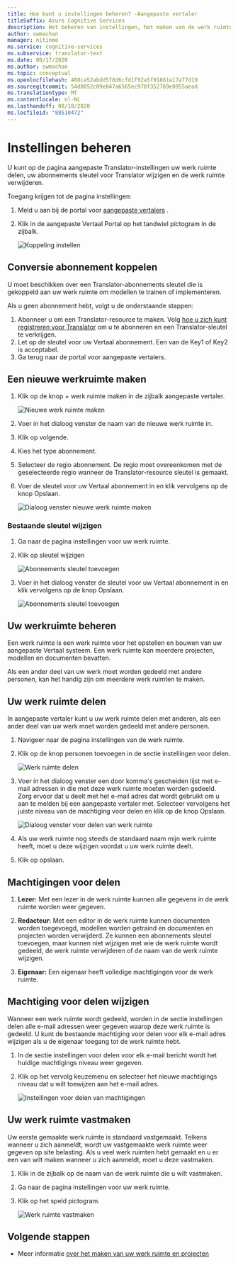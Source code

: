 ```yaml
---
title: Hoe kunt u instellingen beheren? -Aangepaste vertaler
titleSuffix: Azure Cognitive Services
description: Het beheren van instellingen, het maken van de werk ruimte, het delen van de werk ruimte en het beheren van de abonnements sleutel in Custom Translator.
author: swmachan
manager: nitinme
ms.service: cognitive-services
ms.subservice: translator-text
ms.date: 08/17/2020
ms.author: swmachan
ms.topic: conceptual
ms.openlocfilehash: 488ca52abdd5f8d6cfd1f92a5f91861a17a77d19
ms.sourcegitcommit: 54d8052c09e847a6565ec978f352769e8955aead
ms.translationtype: MT
ms.contentlocale: nl-NL
ms.lasthandoff: 08/18/2020
ms.locfileid: "88510472"
---
```

# <a name="how-to-manage-settings"></a>Instellingen beheren

U kunt op de pagina aangepaste Translator-instellingen uw werk ruimte delen, uw abonnements sleutel voor Translator wijzigen en de werk ruimte verwijderen.

Toegang krijgen tot de pagina instellingen:

1. Meld u aan bij de portal voor [aangepaste vertalers](https://portal.customtranslator.azure.ai/) .
2. Klik in de aangepaste Vertaal Portal op het tandwiel pictogram in de zijbalk.

    ![Koppeling instellen](media/how-to/how-to-settings.png)

## <a name="associating-translator-subscription"></a>Conversie abonnement koppelen

U moet beschikken over een Translator-abonnements sleutel die is gekoppeld aan uw werk ruimte om modellen te trainen of implementeren.

Als u geen abonnement hebt, volgt u de onderstaande stappen:

1. Abonneer u om een Translator-resource te maken. Volg [hoe u zich kunt registreren voor Translator](https://docs.microsoft.com/azure/cognitive-services/translator/translator-how-to-signup) om u te abonneren en een Translator-sleutel te verkrijgen.
2. Let op de sleutel voor uw Vertaal abonnement. Een van de Key1 of Key2 is acceptabel.
3. Ga terug naar de portal voor aangepaste vertalers.

## <a name="create-a-new-workspace"></a>Een nieuwe werkruimte maken

1. Klik op de knop + werk ruimte maken in de zijbalk aangepaste vertaler.

    ![Nieuwe werk ruimte maken](media/how-to/create-new-workspace.png)

2. Voer in het dialoog venster de naam van de nieuwe werk ruimte in.
3. Klik op volgende.
4. Kies het type abonnement.
5. Selecteer de regio abonnement. De regio moet overeenkomen met de geselecteerde regio wanneer de Translator-resource sleutel is gemaakt.
6. Voer de sleutel voor uw Vertaal abonnement in en klik vervolgens op de knop Opslaan.

    ![Dialoog venster nieuwe werk ruimte maken](media/how-to/create-new-workspace-dialog.png)


### <a name="modify-existing-key"></a>Bestaande sleutel wijzigen

1. Ga naar de pagina instellingen voor uw werk ruimte.
2. Klik op sleutel wijzigen

    ![Abonnements sleutel toevoegen](media/how-to/how-to-add-subscription-key.png)

3. Voer in het dialoog venster de sleutel voor uw Vertaal abonnement in en klik vervolgens op de knop Opslaan.

    ![Abonnements sleutel toevoegen](media/how-to/how-to-add-subscription-key-dialog.png)

## <a name="manage-your-workspace"></a>Uw werkruimte beheren

Een werk ruimte is een werk ruimte voor het opstellen en bouwen van uw aangepaste Vertaal systeem. Een werk ruimte kan meerdere projecten, modellen en documenten bevatten.

Als een ander deel van uw werk moet worden gedeeld met andere personen, kan het handig zijn om meerdere werk ruimten te maken.

## <a name="share-your-workspace"></a>Uw werk ruimte delen

In aangepaste vertaler kunt u uw werk ruimte delen met anderen, als een ander deel van uw werk moet worden gedeeld met andere personen.

1. Navigeer naar de pagina instellingen van de werk ruimte.
2. Klik op de knop personen toevoegen in de sectie instellingen voor delen.

    ![Werk ruimte delen](media/how-to/share-workspace.png)

3. Voer in het dialoog venster een door komma's gescheiden lijst met e-mail adressen in die met deze werk ruimte moeten worden gedeeld. Zorg ervoor dat u deelt met het e-mail adres dat wordt gebruikt om u aan te melden bij een aangepaste vertaler met. Selecteer vervolgens het juiste niveau van de machtiging voor delen en klik op de knop Opslaan.

    ![Dialoog venster voor delen van werk ruimte](media/how-to/share-workspace-dialog.png)

4. Als uw werk ruimte nog steeds de standaard naam mijn werk ruimte heeft, moet u deze wijzigen voordat u uw werk ruimte deelt.
5. Klik op opslaan.

## <a name="sharing-permissions"></a>Machtigingen voor delen

1. **Lezer:** Met een lezer in de werk ruimte kunnen alle gegevens in de werk ruimte worden weer gegeven.

2. **Redacteur:** Met een editor in de werk ruimte kunnen documenten worden toegevoegd, modellen worden getraind en documenten en projecten worden verwijderd. Ze kunnen een abonnements sleutel toevoegen, maar kunnen niet wijzigen met wie de werk ruimte wordt gedeeld, de werk ruimte verwijderen of de naam van de werk ruimte wijzigen.

3. **Eigenaar:** Een eigenaar heeft volledige machtigingen voor de werk ruimte.

## <a name="change-sharing-permission"></a>Machtiging voor delen wijzigen

Wanneer een werk ruimte wordt gedeeld, worden in de sectie instellingen delen alle e-mail adressen weer gegeven waarop deze werk ruimte is gedeeld. U kunt de bestaande machtiging voor delen voor elk e-mail adres wijzigen als u de eigenaar toegang tot de werk ruimte hebt.

1. In de sectie instellingen voor delen voor elk e-mail bericht wordt het huidige machtigings niveau weer gegeven.

2. Klik op het vervolg keuzemenu en selecteer het nieuwe machtigings niveau dat u wilt toewijzen aan het e-mail adres.

    ![Instellingen voor delen van machtigingen](media/how-to/sharing-permission-settings.png)

## <a name="pin-your-workspace"></a>Uw werk ruimte vastmaken

Uw eerste gemaakte werk ruimte is standaard vastgemaakt. Telkens wanneer u zich aanmeldt, wordt uw vastgemaakte werk ruimte weer gegeven op site belasting. Als u veel werk ruimten hebt gemaakt en u er een van wilt maken wanneer u zich aanmeldt, moet u deze vastmaken.

1. Klik in de zijbalk op de naam van de werk ruimte die u wilt vastmaken.
2. Ga naar de pagina instellingen voor uw werk ruimte.
3. Klik op het speld pictogram.

    ![Werk ruimte vastmaken](media/how-to/how-to-pin-workspace.png)

## <a name="next-steps"></a>Volgende stappen

- Meer informatie [over het maken van uw werk ruimte en projecten](workspace-and-project.md)
